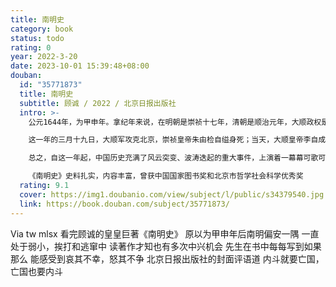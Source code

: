 ```yaml
---
title: 南明史
category: book
status: todo
rating: 0
year: 2022-3-20
date: 2023-10-01 15:39:48+08:00
douban:
  id: "35771873"
  title: 南明史
  subtitle: 顾诚 / 2022 / 北京日报出版社
  intro: >-
    公元1644年，为甲申年。拿纪年来说，在明朝是崇祯十七年，清朝是顺治元年，大顺政权是永昌元年。

    这一年的三月十九日，大顺军攻克北京，崇祯皇帝朱由检自缢身死；当天，大顺皇帝李自成进入北京，明朝覆亡。在短短的两三个月里，大顺政权凭借兵威和深得民心，迅速地接管了整个黄河流域和部分长江流域的大片疆土。清军收取了关外地区，形成了大顺政权同清政权隔关相峙的局面。而明朝残余势力盘踞的地方还很大，江淮以南的半壁江山仍然在明朝委任的各级官员统治之下，他们自居正统，此后更是围绕着立谁为新帝而彼此攻讦，为南明政权埋下了隐患……

    总之，自这一年起，中国历史充满了风云突变、波涛迭起的重大事件，上演着一幕幕可歌可泣、惊心动魄的场面。而三种纪年代表着的三个互相敌对的政权，也从此开始了逐鹿中原的斗争……

    《南明史》史料扎实，内容丰富，曾获中国国家图书奖和北京市哲学社会科学优秀奖
  rating: 9.1
  cover: https://img1.doubanio.com/view/subject/l/public/s34379540.jpg
  link: https://book.douban.com/subject/35771873/
---
```


Via tw mlsx 看完顾诚的皇皇巨著《南明史》
原以为甲申年后南明偏安一隅
一直处于弱小，挨打和逃窜中
读著作才知也有多次中兴机会
先生在书中每每写到如果那么
能感受到哀其不幸，怒其不争
北京日报出版社的封面评语道
内斗就要亡国，亡国也要内斗
